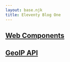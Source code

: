 ```yaml
---
layout: base.njk
title: Eleventy Blog One
---
```


## [Web Components](posts/firstpost.md)

## [GeoIP API](posts/secondpost.md)
